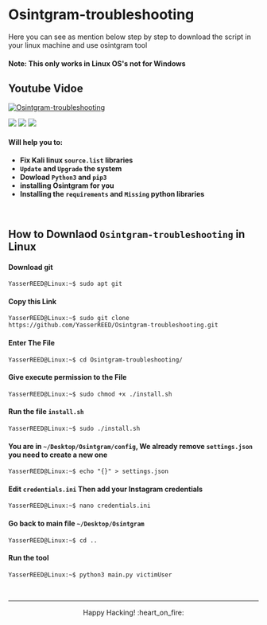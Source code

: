 # Osintgram-troubleshooting
Here you can see as mention below step by step to download the script in your linux machine and use osintgram tool
#### Note: This only works in Linux OS's not for Windows 

## Youtube Vidoe
[![Osintgram-troubleshooting](https://wallpapercave.com/wp/wp8970843.jpg)](https://www.youtube.com/watch?v=ySDbm2ZuSgU)

![](https://img.shields.io/badge/Version-%20v1.0.0-blue)
![](https://img.shields.io/badge/Twitter-%20YasserREED-blue)
![](https://img.shields.io/badge/YouTube-%20YasserRED-red)


#### Will help you to:
- **Fix Kali linux `source.list` libraries**
- **`Update` and `Upgrade` the system**
- **Dowload `Python3` and `pip3`**
- **installing Osintgram for you**
- **Installing the `requirements` and `Missing` python libraries**

<br>

## How to Downlaod ``Osintgram-troubleshooting`` in Linux

#### Download git
```console
YasserREED@Linux:~$ sudo apt git
```
#### Copy this Link
```console
YasserREED@Linux:~$ sudo git clone https://github.com/YasserREED/Osintgram-troubleshooting.git
```
#### Enter The File
```console
YasserREED@Linux:~$ cd Osintgram-troubleshooting/
```
#### Give execute permission to the File
```console
YasserREED@Linux:~$ sudo chmod +x ./install.sh
```
#### Run the file `install.sh`
```console
YasserREED@Linux:~$ sudo ./install.sh
```
####  You are in `~/Desktop/Osintgram/config`, We already remove `settings.json` you need to create a new one
```console
YasserREED@Linux:~$ echo "{}" > settings.json
```
#### Edit `credentials.ini` Then add your Instagram credentials
```console
YasserREED@Linux:~$ nano credentials.ini
```
#### Go back to main file `~/Desktop/Osintgram`
```console
YasserREED@Linux:~$ cd ..
```
#### Run the tool
```console
YasserREED@Linux:~$ python3 main.py victimUser
```
<br>

---

<p align="center"> Happy Hacking! :heart_on_fire: </p>
